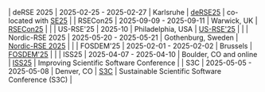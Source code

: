 | deRSE 2025 | 2025-02-25 - 2025-02-27 | Karlsruhe | [deRSE25](https://events.hifis.net/event/1741/) | co-located with [SE25](https://se2025.sdq.kastel.kit.edu/co-located-conferences/) |
| RSECon25 | 2025-09-09 - 2025-09-11 | Warwick, UK | [RSECon25](https://rsecon25.society-rse.org/) | |
| US-RSE'25 | 2025-10 | Philadelphia, USA | [US-RSE'25](https://us-rse.org/usrse25/) | |
| Nordic-RSE 2025 | 2025-05-20 - 2025-05-21 | Gothenburg, Sweden | [Nordic-RSE 2025](https://nordic-rse.org/nrse2025/) | |
| FOSDEM'25 | 2025-02-01 - 2025-02-02 | Brussels | [FOSDEM'25](https://fosdem.org/2025/) | |
| ISS25 | 2025-04-07 - 2025-04-10 | Boulder, CO and online | [ISS25](https://sea.ucar.edu/iss/2025/) | Improving Scientific Software Conference |
| S3C | 2025-05-05 - 2025-05-08 | Denver, CO | [S3C](https://s3c.sandia.gov/) | Sustainable Scientific Software Conference (S3C) |
